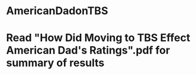 # AmericanDadonTBS
# Read "How Did Moving to TBS Effect American Dad's Ratings".pdf for summary of results
